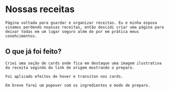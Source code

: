 # Nossas receitas
    Página voltada para guardar e organizar receitas. Eu e minha esposa vivamos perdendo noassas receitas, então descidi criar uma página para deixar todas em um lugar seguro além de por em prática meus conehcimentos.

## O que já foi feito?
    Criei uma seção de cards onde fica em destaque uma imagem ilustrativa da receita segindo do link de origem mostrando o preparo.

    Foi aplicado efeitos de hover e transiton nos cards.

    Em breve farei um popover com os ingredientes e modo de preparo.
